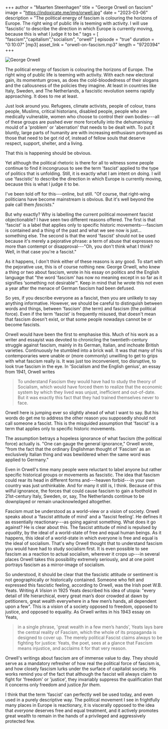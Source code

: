 +++
author = "Maarten Steenhagen"
title = "George Orwell on fascism"
image = "https://indoxicate.me/img/orwell.jpg"
date = "2023-03-06"
description = "The political energy of fascism is colouring the horizons of Europe. The right wing of public life is teeming with activity. I will use 'fascistic' to describe the direction in which Europe is currently moving, because this is what I judge it to be."
tags = [
    "fascism","capitalism","socialism", "orwell"
]
episode = "true"
duration = "0:10:07"
[mp3]
    asset_link = "orwell-on-fascism.mp3"
    length = "9720394"
+++

![George Orwell](../img/orwell.jpg)

The political energy of fascism is colouring the horizons of Europe. The right wing of public life is teeming with activity. With each new electoral gain, its momentum grows, as does the cold-bloodedness of their slogans and the callousness of the policies they imagine. At least in countries like Italy, Sweden, and The Netherlands, a fascistic revolution seems rapidly approaching. It does to me at least. 

Just look around you. Refugees, climate activists, people of colour, trans people, Muslims, critical historians, disabled people, people who are medically vulnerable, women who choose to control their own bodies---all of these groups are pushed ever more forcefully into the dehumanising mould of a 'problem' or 'aberration' that needs to be dealt with. To put it bluntly, large parts of humanity are with increasing enthusiasm portrayed as those that need to be got rid of, instead of fellow souls that deserve respect, support, shelter, and a living.

That this is happening should be obvious. 

Yet although the political rhetoric is there for all to witness some people continue to find it incongruous to see the term 'fascist' applied to the type of politics that is unfolding. Still, it is exactly what I am intent on doing. I will use 'fascistic' to describe the direction in which Europe is currently moving, because this is what I judge it to be.

I've been told off for this---online, but still. "Of course, that right-wing politicians have become mainstream is obvious. But it's well beyond the pale call them _fascists_." 

But why exactly? Why is labelling the current political movement fascist objectionable? I have seen two different reasons offered. The first is that 'fascist' is a label that applies only to specific historic movements---fascism is contained and a thing of the past and what we see now is just... something else. The second is that the word 'fascist' should not be used because it's merely a pejorative phrase: a term of abuse that expresses no more than contempt or disapproval---"Oh, you don't think what I think? Well, in that case you're a fascist." 

As it happens, I don't think either of these reasons is any good. To start with the pejorative use, this is of course nothing new. George Orwell, who knew a thing or two about fascism, wrote in his essay on politics and the English language that "the word 'fascism' has now no meaning except in so far as it signifies ‘something not desirable’". Keep in mind that he wrote this not even a year after the menace of German fascism had been defused.  

So yes, if you describe everyone as a fascist, then you are unlikely to say anything informative. However, we should be careful to distinguish between words and things, between 'fascism' (the term) and fascism (the political force). Even if the term 'fascist' is frequently misused, that doesn't mean that fascism doesn't exist, or that some people nowadays cannot be or become fascists.  

Orwell would have been the first to emphasise this. Much of his work as a writer and essayist was devoted to chronicling the twentieth-century struggle against fascism, mainly in its German, Italian, and inchoate British varieties. Continuously he stumbled into a brick wall. It was that many of his contemporaries were unable or (more commonly) unwilling to get to grips with what fascism really is. It was just too inconvenient, too disruptive, to look true fascism in the eye. In 'Socialism and the English genius', an essay from 1941, Orwell writes

> To understand Fascism they would have had to study the theory of Socialism, which would have forced them to realize that the economic system by which they lived was unjust, inefficient and out-of-date. But it was exactly this fact that they had trained themselves never to face. 

Orwell here is jumping ever so slightly ahead of what I want to say. But his words do get me to address the other reason you supposedly should not call someone a fascist. This is the misguided assumption that 'fascist' is a term that applies only to specific historic movements. 

The assumption betrays a hopeless ignorance of what fascism (the political force) actually is. "One can gauge the general ignorance," Orwell wrote, "from the fact that the ordinary Englishman thought of 'Fascism' as an exclusively Italian thing and was bewildered when the same word was applied to Germany." 

Even in Orwell's time many people were reluctant to label anyone but rather specific historical groups or movements as fascistic. The idea that fascism could rear its head in different forms and---heaven forbid---in your own country was just unthinkable. And for many it still is, I think. Because of this wilful ignorance, the forces that could cause fascism to gain a foothold in 21st-century Italy, Sweden, or, say, The Netherlands continue to be downplayed or remain unacknowledged altogether.

Fascism must be understood as a world-view or a vision of society. Orwell speaks about a 'fascist attitude of mind' and a 'fascist feeling'. He defines it as essentially reactionary---as going against something. What does it go against? He is clear about this. The fascist attitude of mind is repulsed by _equality_, by the ideal of a world-state of free and equal human beings. As it happens, this ideal of a world-state in which everyone is free and equal is the ideal of socialism. That's why Orwell thought that to understand fascism you would have had to study socialism first. It is even possible to see fascism as a reaction to actual socialism, wherever it crops up---in several places Orwell takes this possibility extremely seriously, and at one point portrays fascism as a mirror-image of socialism.

So understood, it should be clear that the fascistic attitude or sentiment is not geographically or historically contained. Someone who felt and expressed this fascistic feeling, according to Orwell, was the Irish poet W.B. Yeats. Writing _A Vision_ in 1925 Yeats described his idea of utopia: "every detail of life hierarchical, every great man’s door crowded at dawn by petitioners, great wealth everywhere in a few men’s hands, all dependent upon a few". This is a vision of a society opposed to freedom, opposed to justice, and opposed to equality. As Orwell writes in his 1943 essay on Yeats, 

> in a single phrase, 'great wealth in a few men’s hands', Yeats lays bare the central reality of Fascism, which the whole of its propaganda is designed to cover up. The merely political Fascist claims always to be fighting for justice: Yeats, the poet, sees at a glance that Fascism means injustice, and acclaims it for that very reason.

Orwell's writings about fascism are of immense value to day. They should serve as a mandatory refresher of how real the political force of fascism is, and how closely fascism lurks under the surface of capitalist society. His works remind you of the fact that although the fascist will always claim to fight for 'freedom' or 'justice', they invariably suppress the qualification that it concerns only freedom and justice _for them_.   

I think that the term 'fascist' can perfectly well be used today, and even used in a purely descriptive way. The political movement I see in frightfully many places in Europe  is reactionary, it is viscerally opposed to the idea that _everyone_ deserves free and equal treatment, and it actively promotes great wealth to remain in the hands of a privileged and aggressively protected few. 


